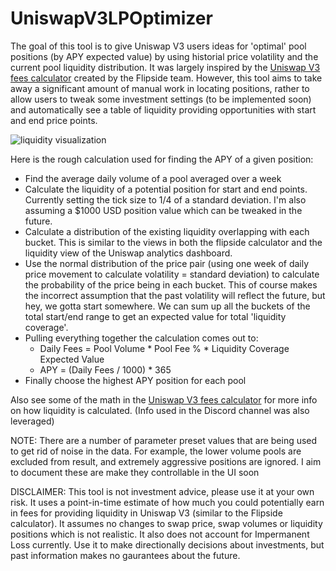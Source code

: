# UniswapV3LPOptimizer

The goal of this tool is to give Uniswap V3 users ideas for 'optimal' pool positions (by APY expected value) by using historial price volatility and the current pool liquidity distribution. It was largely inspired by the [Uniswap V3 fees calculator](https://uniswapv3.flipsidecrypto.com/) created by the Flipside team. However, this tool aims to take away a significant amount of manual work in locating positions, rather to allow users to tweak some investment settings (to be implemented soon) and automatically see a table of liquidity providing opportunities with start and end price points.

![liquidity visualization](https://victorious-pebble-0c851121e.azurestaticapps.net/liquidityVisualization.svg)

Here is the rough calculation used for finding the APY of a given position:

- Find the average daily volume of a pool averaged over a week
- Calculate the liquidity of a potential position for start and end points. Currently setting the tick size to 1/4 of a standard deviation. I'm also assuming a $1000 USD position value which can be tweaked in the future.
- Calculate a distribution of the existing liquidity overlapping with each bucket. This is similar to the views in both the flipside calculator and the liquidity view of the Uniswap analytics dashboard.
- Use the normal distribution of the price pair (using one week of daily price movement to calculate volatility = standard deviation) to calculate the probability of the price being in each bucket. This of course makes the incorrect assumption that the past volatility will reflect the future, but hey, we gotta start somewhere. We can sum up all the buckets of the total start/end range to get an expected value for total 'liquidity coverage'.
- Pulling everything together the calculation comes out to:
  - Daily Fees = Pool Volume * Pool Fee % * Liquidity Coverage Expected Value
  - APY = (Daily Fees / 1000) * 365
- Finally choose the highest APY position for each pool

Also see some of the math in the [Uniswap V3 fees calculator](https://uniswapv3.flipsidecrypto.com/) for more info on how liquidity is calculated. (Info used in the Discord channel was also leveraged)

NOTE: There are a number of parameter preset values that are being used to get rid of noise in the data. For example, the lower volume pools are excluded from result, and extremely aggressive positions are ignored. I aim to document these are make they controllable in the UI soon

DISCLAIMER:
This tool is not investment advice, please use it at your own risk. It uses a point-in-time estimate of how much you could potentially earn in fees for providing liquidity in Uniswap V3 (similar to the Flipside calculator). It assumes no changes to swap price, swap volumes or liquidity positions which is not realistic. It also does not account for Impermanent Loss currently. Use it to make directionally decisions about investments, but past information makes no gaurantees about the future.
